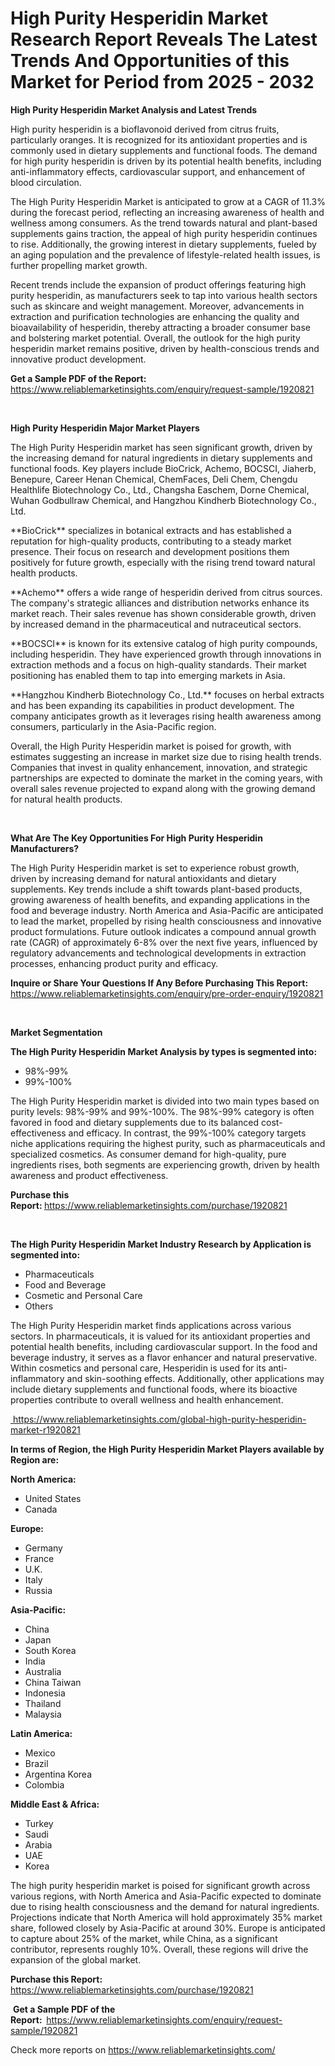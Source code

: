 <p><h1>High Purity Hesperidin Market Research Report Reveals The Latest Trends And Opportunities of this Market for Period from 2025 - 2032</h1></p><p><strong>High Purity Hesperidin Market Analysis and Latest Trends</strong></p>
<p><p>High purity hesperidin is a bioflavonoid derived from citrus fruits, particularly oranges. It is recognized for its antioxidant properties and is commonly used in dietary supplements and functional foods. The demand for high purity hesperidin is driven by its potential health benefits, including anti-inflammatory effects, cardiovascular support, and enhancement of blood circulation.</p><p>The High Purity Hesperidin Market is anticipated to grow at a CAGR of 11.3% during the forecast period, reflecting an increasing awareness of health and wellness among consumers. As the trend towards natural and plant-based supplements gains traction, the appeal of high purity hesperidin continues to rise. Additionally, the growing interest in dietary supplements, fueled by an aging population and the prevalence of lifestyle-related health issues, is further propelling market growth.</p><p>Recent trends include the expansion of product offerings featuring high purity hesperidin, as manufacturers seek to tap into various health sectors such as skincare and weight management. Moreover, advancements in extraction and purification technologies are enhancing the quality and bioavailability of hesperidin, thereby attracting a broader consumer base and bolstering market potential. Overall, the outlook for the high purity hesperidin market remains positive, driven by health-conscious trends and innovative product development.</p></p>
<p><strong>Get a Sample PDF of the Report:&nbsp;</strong> <a href="https://www.reliablemarketinsights.com/enquiry/request-sample/1920821?utm_campaign=3010&utm_medium=2&utm_source=Github&utm_content=ia&utm_term=03042025&utm_id=high-purity-hesperidin">https://www.reliablemarketinsights.com/enquiry/request-sample/1920821</a></p>
<p>&nbsp;</p>
<p><strong>High Purity Hesperidin Major Market Players</strong></p>
<p><p>The High Purity Hesperidin market has seen significant growth, driven by the increasing demand for natural ingredients in dietary supplements and functional foods. Key players include BioCrick, Achemo, BOCSCI, Jiaherb, Benepure, Career Henan Chemical, ChemFaces, Deli Chem, Chengdu Healthlife Biotechnology Co., Ltd., Changsha Easchem, Dorne Chemical, Wuhan Godbullraw Chemical, and Hangzhou Kindherb Biotechnology Co., Ltd.</p><p>**BioCrick** specializes in botanical extracts and has established a reputation for high-quality products, contributing to a steady market presence. Their focus on research and development positions them positively for future growth, especially with the rising trend toward natural health products.</p><p>**Achemo** offers a wide range of hesperidin derived from citrus sources. The company's strategic alliances and distribution networks enhance its market reach. Their sales revenue has shown considerable growth, driven by increased demand in the pharmaceutical and nutraceutical sectors.</p><p>**BOCSCI** is known for its extensive catalog of high purity compounds, including hesperidin. They have experienced growth through innovations in extraction methods and a focus on high-quality standards. Their market positioning has enabled them to tap into emerging markets in Asia.</p><p>**Hangzhou Kindherb Biotechnology Co., Ltd.** focuses on herbal extracts and has been expanding its capabilities in product development. The company anticipates growth as it leverages rising health awareness among consumers, particularly in the Asia-Pacific region.</p><p>Overall, the High Purity Hesperidin market is poised for growth, with estimates suggesting an increase in market size due to rising health trends. Companies that invest in quality enhancement, innovation, and strategic partnerships are expected to dominate the market in the coming years, with overall sales revenue projected to expand along with the growing demand for natural health products.</p></p>
<p>&nbsp;</p>
<p><strong>What Are The Key Opportunities For High Purity Hesperidin Manufacturers?</strong></p>
<p><p>The High Purity Hesperidin market is set to experience robust growth, driven by increasing demand for natural antioxidants and dietary supplements. Key trends include a shift towards plant-based products, growing awareness of health benefits, and expanding applications in the food and beverage industry. North America and Asia-Pacific are anticipated to lead the market, propelled by rising health consciousness and innovative product formulations. Future outlook indicates a compound annual growth rate (CAGR) of approximately 6-8% over the next five years, influenced by regulatory advancements and technological developments in extraction processes, enhancing product purity and efficacy.</p></p>
<p><strong>Inquire or Share Your Questions If Any Before Purchasing This Report:</strong> <a href="https://www.reliablemarketinsights.com/enquiry/pre-order-enquiry/1920821?utm_campaign=3010&utm_medium=2&utm_source=Github&utm_content=ia&utm_term=03042025&utm_id=high-purity-hesperidin">https://www.reliablemarketinsights.com/enquiry/pre-order-enquiry/1920821</a></p>
<p>&nbsp;</p>
<p><strong>Market Segmentation</strong></p>
<p><strong>The High Purity Hesperidin Market Analysis by types is segmented into:</strong></p>
<p><ul><li>98%-99%</li><li>99%-100%</li></ul></p>
<p><p>The High Purity Hesperidin market is divided into two main types based on purity levels: 98%-99% and 99%-100%. The 98%-99% category is often favored in food and dietary supplements due to its balanced cost-effectiveness and efficacy. In contrast, the 99%-100% category targets niche applications requiring the highest purity, such as pharmaceuticals and specialized cosmetics. As consumer demand for high-quality, pure ingredients rises, both segments are experiencing growth, driven by health awareness and product effectiveness.</p></p>
<p><strong>Purchase this Report:&nbsp;</strong><a href="https://www.reliablemarketinsights.com/purchase/1920821?utm_campaign=3010&utm_medium=2&utm_source=Github&utm_content=ia&utm_term=03042025&utm_id=high-purity-hesperidin">https://www.reliablemarketinsights.com/purchase/1920821</a></p>
<p>&nbsp;</p>
<p><strong>The High Purity Hesperidin Market Industry Research by Application is segmented into:</strong></p>
<p><ul><li>Pharmaceuticals</li><li>Food and Beverage</li><li>Cosmetic and Personal Care</li><li>Others</li></ul></p>
<p><p>The High Purity Hesperidin market finds applications across various sectors. In pharmaceuticals, it is valued for its antioxidant properties and potential health benefits, including cardiovascular support. In the food and beverage industry, it serves as a flavor enhancer and natural preservative. Within cosmetics and personal care, Hesperidin is used for its anti-inflammatory and skin-soothing effects. Additionally, other applications may include dietary supplements and functional foods, where its bioactive properties contribute to overall wellness and health enhancement.</p></p>
<p><a href="https://www.reliablemarketinsights.com/global-high-purity-hesperidin-market-r1920821?utm_campaign=3010&utm_medium=2&utm_source=Github&utm_content=ia&utm_term=03042025&utm_id=high-purity-hesperidin">&nbsp;https://www.reliablemarketinsights.com/global-high-purity-hesperidin-market-r1920821</a></p>
<p><strong>In terms of Region, the High Purity Hesperidin Market Players available by Region are:</strong></p>
<p>
    <p> <strong> North America: </strong>
        <ul>
            <li>United States</li>
            <li>Canada</li>
        </ul>
        </p> 
    <p> <strong> Europe: </strong>
        <ul>
            <li>Germany</li>
            <li>France</li>
            <li>U.K.</li>
            <li>Italy</li>
            <li>Russia</li>
        </ul>
        </p> 
    <p> <strong> Asia-Pacific: </strong>
        <ul>
            <li>China</li>
            <li>Japan</li>
            <li>South Korea</li>
            <li>India</li>
            <li>Australia</li>
            <li>China Taiwan</li>
            <li>Indonesia</li>
            <li>Thailand</li>
            <li>Malaysia</li>
        </ul>
        </p> 
    <p> <strong> Latin America: </strong>
        <ul>
            <li>Mexico</li>
            <li>Brazil</li>
            <li>Argentina Korea</li>
            <li>Colombia</li>
        </ul>
        </p> 
    <p> <strong> Middle East & Africa: </strong>
        <ul>
            <li>Turkey</li>
            <li>Saudi</li>
            <li>Arabia</li>
            <li>UAE</li>
            <li>Korea</li>
        </ul>
    </p>
    </p>
<p><p>The high purity hesperidin market is poised for significant growth across various regions, with North America and Asia-Pacific expected to dominate due to rising health consciousness and the demand for natural ingredients. Projections indicate that North America will hold approximately 35% market share, followed closely by Asia-Pacific at around 30%. Europe is anticipated to capture about 25% of the market, while China, as a significant contributor, represents roughly 10%. Overall, these regions will drive the expansion of the global market.</p></p>
<p><strong>Purchase this Report: </strong><a href="https://www.reliablemarketinsights.com/purchase/1920821?utm_campaign=3010&utm_medium=2&utm_source=Github&utm_content=ia&utm_term=03042025&utm_id=high-purity-hesperidin">https://www.reliablemarketinsights.com/purchase/1920821</a></p>
<p>&nbsp;<strong>Get a Sample PDF of the Report:&nbsp;&nbsp;</strong><a href="https://www.reliablemarketinsights.com/enquiry/request-sample/1920821?utm_campaign=3010&utm_medium=2&utm_source=Github&utm_content=ia&utm_term=03042025&utm_id=high-purity-hesperidin">https://www.reliablemarketinsights.com/enquiry/request-sample/1920821</a></p>
<p><strong></strong></p>
<p>Check more reports on <a href="https://www.reliablemarketinsights.com/?utm_campaign=3010&utm_medium=2&utm_source=Github&utm_content=ia&utm_term=03042025&utm_id=high-purity-hesperidin">https://www.reliablemarketinsights.com/</a></p>
